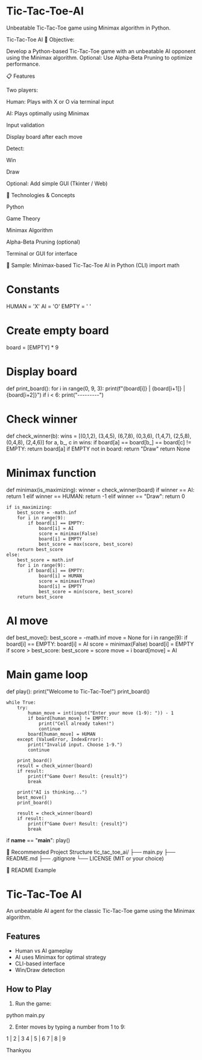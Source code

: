 # Tic-Tac-Toe-AI
Unbeatable Tic-Tac-Toe game using Minimax algorithm in Python.


Tic-Tac-Toe AI
🎯 Objective:

Develop a Python-based Tic-Tac-Toe game with an unbeatable AI opponent using the Minimax algorithm. Optional: Use Alpha-Beta Pruning to optimize performance.

📋 Features

Two players:

Human: Plays with X or O via terminal input

AI: Plays optimally using Minimax

Input validation

Display board after each move

Detect:

Win

Draw

Optional: Add simple GUI (Tkinter / Web)

🧠 Technologies & Concepts

Python

Game Theory

Minimax Algorithm

Alpha-Beta Pruning (optional)

Terminal or GUI for interface

🧪 Sample: Minimax-based Tic-Tac-Toe AI in Python (CLI)
import math

# Constants
HUMAN = 'X'
AI = 'O'
EMPTY = ' '

# Create empty board
board = [EMPTY] * 9

# Display board
def print_board():
    for i in range(0, 9, 3):
        print(f"{board[i]} | {board[i+1]} | {board[i+2]}")
        if i < 6:
            print("---------")

# Check winner
def check_winner(b):
    wins = [(0,1,2), (3,4,5), (6,7,8), 
            (0,3,6), (1,4,7), (2,5,8), 
            (0,4,8), (2,4,6)]
    for a, b_, c in wins:
        if board[a] == board[b_] == board[c] != EMPTY:
            return board[a]
    if EMPTY not in board:
        return "Draw"
    return None

# Minimax function
def minimax(is_maximizing):
    winner = check_winner(board)
    if winner == AI:
        return 1
    elif winner == HUMAN:
        return -1
    elif winner == "Draw":
        return 0

    if is_maximizing:
        best_score = -math.inf
        for i in range(9):
            if board[i] == EMPTY:
                board[i] = AI
                score = minimax(False)
                board[i] = EMPTY
                best_score = max(score, best_score)
        return best_score
    else:
        best_score = math.inf
        for i in range(9):
            if board[i] == EMPTY:
                board[i] = HUMAN
                score = minimax(True)
                board[i] = EMPTY
                best_score = min(score, best_score)
        return best_score

# AI move
def best_move():
    best_score = -math.inf
    move = None
    for i in range(9):
        if board[i] == EMPTY:
            board[i] = AI
            score = minimax(False)
            board[i] = EMPTY
            if score > best_score:
                best_score = score
                move = i
    board[move] = AI

# Main game loop
def play():
    print("Welcome to Tic-Tac-Toe!")
    print_board()

    while True:
        try:
            human_move = int(input("Enter your move (1-9): ")) - 1
            if board[human_move] != EMPTY:
                print("Cell already taken!")
                continue
            board[human_move] = HUMAN
        except (ValueError, IndexError):
            print("Invalid input. Choose 1-9.")
            continue

        print_board()
        result = check_winner(board)
        if result:
            print(f"Game Over! Result: {result}")
            break

        print("AI is thinking...")
        best_move()
        print_board()

        result = check_winner(board)
        if result:
            print(f"Game Over! Result: {result}")
            break

if __name__ == "__main__":
    play()

📁 Recommended Project Structure
tic_tac_toe_ai/
├── main.py
├── README.md
├── .gitignore
└── LICENSE (MIT or your choice)

📝 README Example
# Tic-Tac-Toe AI

An unbeatable AI agent for the classic Tic-Tac-Toe game using the Minimax algorithm.

## Features

- Human vs AI gameplay
- AI uses Minimax for optimal strategy
- CLI-based interface
- Win/Draw detection

## How to Play

1. Run the game:


python main.py


2. Enter moves by typing a number from 1 to 9:

1 | 2 | 3
4 | 5 | 6
7 | 8 | 9

Thankyou
